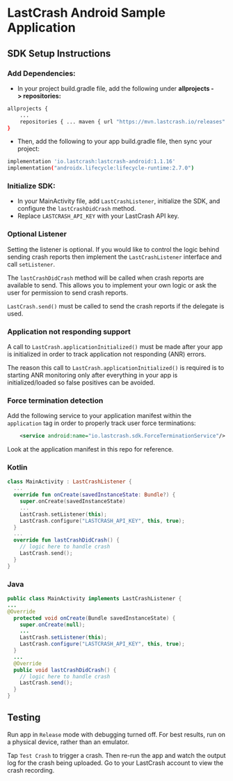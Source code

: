 # LastCrash Android Sample Application

## SDK Setup Instructions

### Add Dependencies:

- In your project build.gradle file, add the following under **allprojects -> repositories:**

```bash
allprojects {
	...
	repositories { ... maven { url "https://mvn.lastcrash.io/releases" } }
}
```

- Then, add the following to your app build.gradle file, then sync your project:

```bash
implementation 'io.lastcrash:lastcrash-android:1.1.16'
implementation("androidx.lifecycle:lifecycle-runtime:2.7.0")
```

### Initialize SDK:

- In your MainActivity file, add `LastCrashListener`, initialize the SDK, and configure the `lastCrashDidCrash` method.
- Replace `LASTCRASH_API_KEY` with your LastCrash API key.

### Optional Listener

Setting the listener is optional.  If you would like to control the logic behind sending crash reports then implement the `LastCrashListener` interface and call `setListener`.

The `lastCrashDidCrash` method will be called when crash reports are available to send.  This allows you to implement your own logic or ask the user for permission to send crash reports.

`LastCrash.send()` must be called to send the crash reports if the delegate is used.

### Application not responding support

A call to `LastCrash.applicationInitialized()` must be made after your app is initialized in order to track application not responding (ANR) errors.

The reason this call to `LastCrash.applicationInitialized()` is required is to starting ANR monitoring only after everything in your app is initialized/loaded so false positives can be avoided.

### Force termination detection

Add the following service to your application manifest within the `application` tag in order to properly track user force terminations:

```xml
    <service android:name="io.lastcrash.sdk.ForceTerminationService"/>
```

Look at the application manifest in this repo for reference.

### Kotlin

```kotlin
class MainActivity : LastCrashListener {
  ...
  override fun onCreate(savedInstanceState: Bundle?) {
    super.onCreate(savedInstanceState)
    ...
    LastCrash.setListener(this);
    LastCrash.configure("LASTCRASH_API_KEY", this, true);
  }
  ...
  override fun lastCrashDidCrash() {
    // logic here to handle crash
    LastCrash.send();
  }
}
```

### Java

```java
public class MainActivity implements LastCrashListener {
...
@Override
  protected void onCreate(Bundle savedInstanceState) {
    super.onCreate(null);
    ...
    LastCrash.setListener(this);
    LastCrash.configure("LASTCRASH_API_KEY", this, true);
  }
  ...
  @Override
  public void lastCrashDidCrash() {
    // logic here to handle crash
    LastCrash.send();
  }
}
```

## Testing

Run app in `Release` mode with debugging turned off. For best results, run on a physical device, rather than an emulator.

Tap `Test Crash` to trigger a crash.  Then re-run the app and watch the output log for the crash being uploaded.  Go to your LastCrash account to view the crash recording.
